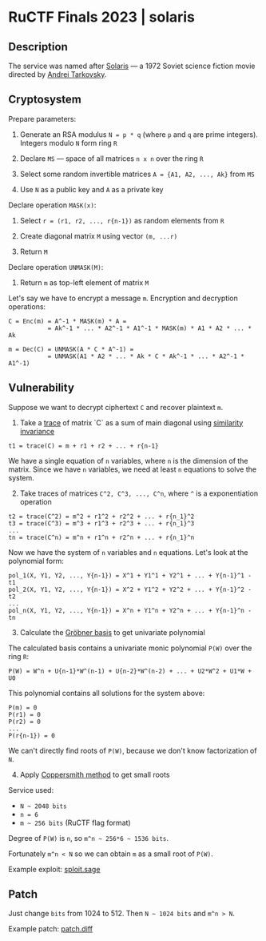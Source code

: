 # RuCTF Finals 2023 | solaris

## Description

The service was named after [Solaris](https://en.wikipedia.org/wiki/Solaris_(1972_film)) — a 1972 Soviet science fiction movie directed by [Andrei Tarkovsky](https://en.wikipedia.org/wiki/Andrei_Tarkovsky).

## Cryptosystem

Prepare parameters:

1. Generate an RSA modulus `N = p * q` (where `p` and `q` are prime integers). Integers modulo `N` form ring `R`

2. Declare `MS` — space of all matrices `n x n` over the ring `R`

3. Select some random invertible matrices `A = {A1, A2, ..., Ak}` from `MS`

4. Use `N` as a public key and `A` as a private key

Declare operation `MASK(x)`:

1. Select `r = (r1, r2, ..., r{n-1})` as random elements from `R`

2. Create diagonal matrix `M` using vector `(m, ...r)`

3. Return `M`

Declare operation `UNMASK(M)`:

1. Return `m` as top-left element of matrix `M`

Let's say we have to encrypt a message `m`. Encryption and decryption operations:

```
C = Enc(m) = A^-1 * MASK(m) * A = 
           = Ak^-1 * ... * A2^-1 * A1^-1 * MASK(m) * A1 * A2 * ... * Ak

m = Dec(C) = UNMASK(A * C * A^-1) = 
           = UNMASK(A1 * A2 * ... * Ak * C * Ak^-1 * ... * A2^-1 * A1^-1)
```

## Vulnerability

Suppose we want to decrypt ciphertext `C` and recover plaintext `m`.

1. Take a [trace](https://en.wikipedia.org/wiki/Trace_(linear_algebra)) of matrix `C` as a sum of main diagonal using [similarity invariance](https://en.wikipedia.org/wiki/Similarity_invariance)

```
t1 = trace(C) = m + r1 + r2 + ... + r{n-1}
```

We have a single equation of `n` variables, where `n` is the dimension of the matrix. Since we have `n` variables, we need at least `n` equations to solve the system.

2. Take traces of matrices `C^2, C^3, ..., C^n`, where `^` is a exponentiation operation

```
t2 = trace(C^2) = m^2 + r1^2 + r2^2 + ... + r{n_1}^2
t3 = trace(C^3) = m^3 + r1^3 + r2^3 + ... + r{n_1}^3
...
tn = trace(C^n) = m^n + r1^n + r2^n + ... + r{n_1}^n
```

Now we have the system of `n` variables and `n` equations. Let's look at the polynomial form:

```
pol_1(X, Y1, Y2, ..., Y{n-1}) = X^1 + Y1^1 + Y2^1 + ... + Y{n-1}^1 - t1
pol_2(X, Y1, Y2, ..., Y{n-1}) = X^2 + Y1^2 + Y2^2 + ... + Y{n-1}^2 - t2
...
pol_n(X, Y1, Y2, ..., Y{n-1}) = X^n + Y1^n + Y2^n + ... + Y{n-1}^n - tn
```

3. Calculate the [Gröbner basis](https://en.wikipedia.org/wiki/Gr%C3%B6bner_basis) to get univariate polynomial

The calculated basis contains a univariate monic polynomial `P(W)` over the ring `R`:

```
P(W) = W^n + U{n-1}*W^(n-1) + U{n-2}*W^(n-2) + ... + U2*W^2 + U1*W + U0
```

This polynomial contains all solutions for the system above:

```
P(m) = 0
P(r1) = 0
P(r2) = 0
...
P(r{n-1}) = 0
```

We can't directly find roots of `P(W)`, because we don't know factorization of `N`.

4. Apply [Coppersmith method](https://en.wikipedia.org/wiki/Coppersmith_method) to get small roots

Service used:

- `N ~ 2048 bits`
- `n = 6`
- `m ~ 256 bits` (RuCTF flag format)

Degree of `P(W)` is `n`, so `m^n ~ 256*6 ~ 1536 bits`.

Fortunately `m^n < N` so we can obtain `m` as a small root of `P(W)`.

Example exploit: [sploit.sage](/sploits/solaris/sploit.sage)

## Patch

Just change `bits` from 1024 to 512. Then `N ~ 1024 bits` and `m^n > N`.

Example patch: [patch.diff](patch.diff)
